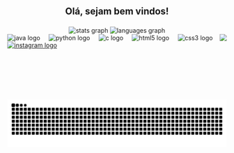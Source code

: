 <h2 align="center">Olá, sejam bem vindos!</h2>

###

<div align="center">
  <img src="https://github-readme-stats.vercel.app/api?username=EuRonald123&hide_title=false&hide_rank=false&show_icons=true&include_all_commits=true&count_private=true&disable_animations=false&theme=dracula&locale=pt-br&hide_border=false" height="150" alt="stats graph"  />
  <img src="https://github-readme-stats.vercel.app/api/top-langs?username=EuRonald123&locale=pt-br&hide_title=false&layout=compact&card_width=320&langs_count=5&theme=dracula&hide_border=false" height="150" alt="languages graph"  />
</div>


<img align="right" height="150" src="https://cdn.discordapp.com/attachments/1035930294613725214/1350982273557856337/Meu_AVATAR.gif?ex=67d8b7ca&is=67d7664a&hm=66a3d8c366e24fad2e831ff0d400d7a715ee80b10350e8bd368b9c0cda6803e0&"  />


<div align="left">
  <img src="https://cdn.jsdelivr.net/gh/devicons/devicon/icons/java/java-original.svg" height="30" alt="java logo"  />
  <img width="12" />
  <img src="https://cdn.jsdelivr.net/gh/devicons/devicon/icons/python/python-original.svg" height="30" alt="python logo"  />
  <img width="12" />
  <img src="https://cdn.jsdelivr.net/gh/devicons/devicon/icons/c/c-original.svg" height="30" alt="c logo"  />
  <img width="12" />
  <img src="https://cdn.jsdelivr.net/gh/devicons/devicon/icons/html5/html5-original.svg" height="30" alt="html5 logo"  />
  <img width="12" />
  <img src="https://cdn.jsdelivr.net/gh/devicons/devicon/icons/css3/css3-original.svg" height="30" alt="css3 logo"  />
</div>


<div align="left">
  <a href="https://www.instagram.com/_ronald_wow/" target="_blank">
    <img src="https://img.shields.io/static/v1?message=Instagram&logo=instagram&label=&color=E4405F&logoColor=white&labelColor=&style=for-the-badge" height="35" alt="instagram logo"  />
  </a>
</div>


<br clear="both">

<img src="https://raw.githubusercontent.com/EuRonald123/EuRonald123/output/snake.svg" alt="Snake animation" />
